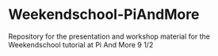 # Weekendschool-PiAndMore
Repository for the presentation and workshop material for the Weekendschool tutorial at Pi And More 9 1/2
